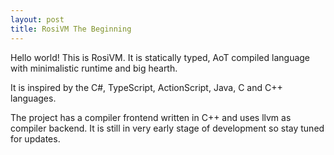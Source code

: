 ```yaml
---
layout: post
title: RosiVM The Beginning
---
```


Hello world! This is RosiVM. It is statically typed, AoT compiled language with minimalistic runtime and big hearth.

It is inspired by the C#, TypeScript, ActionScript, Java, C and C++ languages.

The project has a compiler frontend written in C++ and uses llvm as compiler backend. It is still in very early stage of development so stay tuned for updates.
